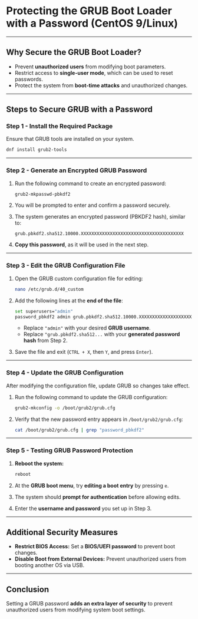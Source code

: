 # **Protecting the GRUB Boot Loader with a Password (CentOS 9/Linux)**  

---

## **Why Secure the GRUB Boot Loader?**  

- Prevent **unauthorized users** from modifying boot parameters.  
- Restrict access to **single-user mode**, which can be used to reset passwords.  
- Protect the system from **boot-time attacks** and unauthorized changes.  

---

## **Steps to Secure GRUB with a Password**  

### **Step 1 - Install the Required Package**  

Ensure that GRUB tools are installed on your system.  

```bash
dnf install grub2-tools
```  

---

### **Step 2 - Generate an Encrypted GRUB Password**  

1. Run the following command to create an encrypted password:  

   ```bash
   grub2-mkpasswd-pbkdf2
   ```  

2. You will be prompted to enter and confirm a password securely.  

3. The system generates an encrypted password (PBKDF2 hash), similar to:  

   ```
   grub.pbkdf2.sha512.10000.XXXXXXXXXXXXXXXXXXXXXXXXXXXXXXXXXXXXXXX
   ```

4. **Copy this password**, as it will be used in the next step.  

---

### **Step 3 - Edit the GRUB Configuration File**  

1. Open the GRUB custom configuration file for editing:  

   ```bash
   nano /etc/grub.d/40_custom
   ```  

2. Add the following lines at the **end of the file**:  

   ```bash
   set superusers="admin"
   password_pbkdf2 admin grub.pbkdf2.sha512.10000.XXXXXXXXXXXXXXXXXXXXXXXXXXXXXXXXXXXXXXX
   ```

   - Replace `"admin"` with your desired **GRUB username**.  
   - Replace `"grub.pbkdf2.sha512...` with your **generated password hash** from Step 2.  

3. Save the file and exit (`CTRL + X`, then `Y`, and press `Enter`).  

---

### **Step 4 - Update the GRUB Configuration**  

After modifying the configuration file, update GRUB so changes take effect.  

1. Run the following command to update the GRUB configuration:  

   ```bash
   grub2-mkconfig -o /boot/grub2/grub.cfg
   ```

2. Verify that the new password entry appears in `/boot/grub2/grub.cfg`:  

   ```bash
   cat /boot/grub2/grub.cfg | grep "password_pbkdf2"
   ```

---

### **Step 5 - Testing GRUB Password Protection**  

1. **Reboot the system:**  

   ```bash
   reboot
   ```  

2. At the **GRUB boot menu**, try **editing a boot entry** by pressing `e`.  

3. The system should **prompt for authentication** before allowing edits.  

4. Enter the **username and password** you set up in Step 3.  

---

## **Additional Security Measures**  

- **Restrict BIOS Access:** Set a **BIOS/UEFI password** to prevent boot changes.  
- **Disable Boot from External Devices:** Prevent unauthorized users from booting another OS via USB.  

---

## **Conclusion**  

Setting a GRUB password **adds an extra layer of security** to prevent unauthorized users from modifying system boot settings. 
